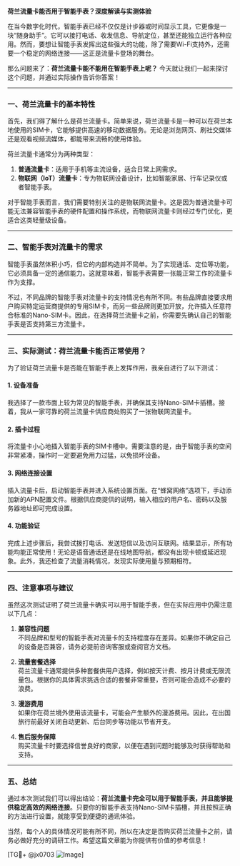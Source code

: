 **荷兰流量卡能否用于智能手表？深度解读与实测体验**

在当今数字化时代，智能手表已经不仅仅是计步器或时间显示工具，它更像是一块“随身助手”。它可以接打电话、收发信息、导航定位，甚至还能独立运行各种应用。然而，要想让智能手表发挥出这些强大的功能，除了需要Wi-Fi支持外，还需要一个稳定的网络连接——这正是流量卡登场的舞台。

那么问题来了：**荷兰流量卡能不能用在智能手表上呢？** 今天就让我们一起来探讨这个问题，并通过实际操作告诉你答案！

---

### **一、荷兰流量卡的基本特性**
首先，我们得了解什么是荷兰流量卡。简单来说，荷兰流量卡是一种可以在荷兰本地使用的SIM卡，它能够提供高速的移动数据服务。无论是浏览网页、刷社交媒体还是观看视频流媒体，都能带来流畅的使用体验。

荷兰流量卡通常分为两种类型：
1. **普通流量卡**：适用于手机等主流设备，适合日常上网需求。
2. **物联网（IoT）流量卡**：专为物联网设备设计，比如智能家居、行车记录仪或者智能手表。

对于智能手表而言，我们需要特别关注的是物联网流量卡。这是因为普通流量卡可能无法兼容智能手表的硬件配置和操作系统，而物联网流量卡则经过专门优化，更适合这类轻量级设备。

---

### **二、智能手表对流量卡的需求**
智能手表虽然体积小巧，但它的内部构造并不简单。为了实现通话、定位等功能，它必须具备一定的通信能力。这就意味着，智能手表需要一张能正常工作的流量卡作为支撑。

不过，不同品牌的智能手表对流量卡的支持情况也有所不同。有些品牌直接要求用户购买特定运营商提供的专用SIM卡，而另一些品牌则更加开放，允许插入任意符合标准的Nano-SIM卡。因此，在选择荷兰流量卡之前，你需要先确认自己的智能手表是否支持第三方流量卡。

---

### **三、实际测试：荷兰流量卡能否正常使用？**
为了验证荷兰流量卡是否能在智能手表上发挥作用，我亲自进行了以下测试：

#### **1. 设备准备**
我选择了一款市面上较为常见的智能手表，并确保其支持Nano-SIM卡插槽。接着，我从一家可靠的荷兰流量卡供应商处购买了一张物联网流量卡。

#### **2. 插卡过程**
将流量卡小心地插入智能手表的SIM卡槽中。需要注意的是，由于智能手表的空间非常紧凑，操作时一定要避免用力过猛，以免损坏设备。

#### **3. 网络连接设置**
插入流量卡后，启动智能手表并进入系统设置页面。在“蜂窝网络”选项下，手动添加新的APN配置文件。根据供应商提供的说明，输入相应的用户名、密码以及服务器地址即可完成设置。

#### **4. 功能验证**
完成上述步骤后，我尝试拨打电话、发送短信以及访问互联网。结果显示，所有功能均能正常使用！无论是语音通话还是在线地图导航，都没有出现卡顿或延迟现象。此外，我还检查了流量消耗情况，发现实际使用量与预期相符。

---

### **四、注意事项与建议**
虽然这次测试证明了荷兰流量卡确实可以用于智能手表，但在实际应用中仍需注意以下几点：

1. **兼容性问题**  
   不同品牌和型号的智能手表对流量卡的支持程度存在差异。如果你不确定自己的设备是否兼容，请务必提前咨询客服或查阅官方文档。

2. **流量套餐选择**  
   荷兰流量卡通常提供多种套餐供用户选择，例如按天计费、按月计费或无限流量包。根据你的具体需求挑选合适的套餐非常重要，否则可能会造成不必要的浪费。

3. **漫游费用**  
   如果你在荷兰境外使用该流量卡，可能会产生额外的漫游费用。因此，在出国旅行前最好关闭自动更新、后台同步等功能以节省开支。

4. **售后服务保障**  
   购买流量卡时要选择信誉良好的商家，以便在遇到问题时能够及时获得帮助和支持。

---

### **五、总结**
通过本次测试我们可以得出结论：**荷兰流量卡完全可以用于智能手表，并且能够提供稳定高效的网络连接**。只要你的智能手表支持Nano-SIM卡插槽，并且按照正确的方法进行设置，就能享受到便捷的通讯体验。

当然，每个人的具体情况可能有所不同，所以在决定是否购买荷兰流量卡之前，请务必做好充分的调研工作。希望这篇文章能为你提供有价值的参考信息！

[TG💪+ @jx0703 ![Image](https://github.com/user-attachments/assets/dbca1d08-cadb-493c-b0ec-ad6f7a83f270)]